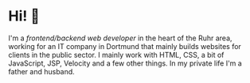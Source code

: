 # Hi! 👋

I'm a <em>frontend/backend web developer</em> in the heart of the Ruhr area, working for an IT company in Dortmund that mainly builds websites for clients in the public sector. I mainly work with HTML, CSS, a bit of JavaScript, JSP, Velocity and a few other things. In my private life I'm a father and husband.

<!--
**michelbalzer/michelbalzer** is a ✨ _special_ ✨ repository because its `README.md` (this file) appears on your GitHub profile.

Here are some ideas to get you started:

- 🔭 I’m currently working on ...
- 🌱 I’m currently learning ...
- 👯 I’m looking to collaborate on ...
- 🤔 I’m looking for help with ...
- 💬 Ask me about ...
- 📫 How to reach me: ...
- 😄 Pronouns: ...
- ⚡ Fun fact: ...
-->
